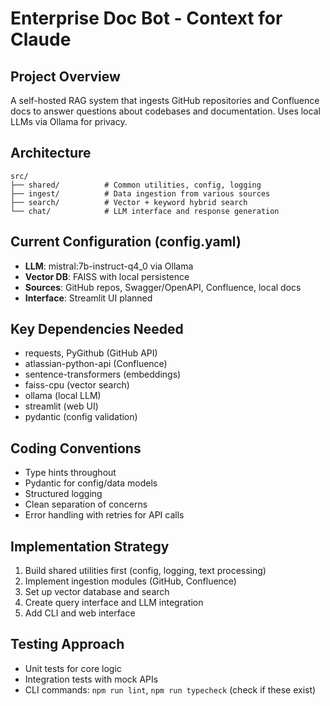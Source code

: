 # Enterprise Doc Bot - Context for Claude

## Project Overview
A self-hosted RAG system that ingests GitHub repositories and Confluence docs to answer questions about codebases and documentation. Uses local LLMs via Ollama for privacy.

## Architecture
```
src/
├── shared/          # Common utilities, config, logging
├── ingest/          # Data ingestion from various sources
├── search/          # Vector + keyword hybrid search
└── chat/            # LLM interface and response generation
```

## Current Configuration (config.yaml)
- **LLM**: mistral:7b-instruct-q4_0 via Ollama
- **Vector DB**: FAISS with local persistence
- **Sources**: GitHub repos, Swagger/OpenAPI, Confluence, local docs
- **Interface**: Streamlit UI planned

## Key Dependencies Needed
- requests, PyGithub (GitHub API)
- atlassian-python-api (Confluence)
- sentence-transformers (embeddings)
- faiss-cpu (vector search)
- ollama (local LLM)
- streamlit (web UI)
- pydantic (config validation)

## Coding Conventions
- Type hints throughout
- Pydantic for config/data models
- Structured logging
- Clean separation of concerns
- Error handling with retries for API calls

## Implementation Strategy
1. Build shared utilities first (config, logging, text processing)
2. Implement ingestion modules (GitHub, Confluence)
3. Set up vector database and search
4. Create query interface and LLM integration
5. Add CLI and web interface

## Testing Approach
- Unit tests for core logic
- Integration tests with mock APIs
- CLI commands: `npm run lint`, `npm run typecheck` (check if these exist)